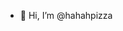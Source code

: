 - 👋 Hi, I’m @hahahpizza

<!---
hahahpizza/hahahpizza is a ✨ special ✨ repository because its `README.md` (this file) appears on your GitHub profile.
You can click the Preview link to take a look at your changes.
--->
